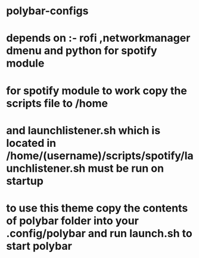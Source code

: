 # polybar-configs
# depends on :- rofi ,networkmanager dmenu and python for spotify module
# for spotify module to work copy the scripts file to /home
# and launchlistener.sh which is located in /home/(username)/scripts/spotify/launchlistener.sh must be run on startup
# to use this theme copy the contents of polybar folder into your .config/polybar and run launch.sh to start polybar
